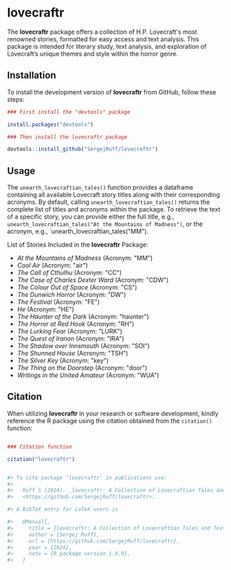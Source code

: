 # lovecraftr 

The **lovecraftr** package offers a collection of H.P. Lovecraft's most renowned stories,
formatted for easy access and text analysis. This package is intended for literary study,
text analysis, and exploration of Lovecraft’s unique themes and style within the horror genre.


## Installation

To install the development version of **lovecraftr** from GitHub, follow these steps:

``` r
### First install the "devtools" package

install.packages("devtools")

### Then install the lovecraftr package

devtools::install_github("SergejRuff/lovecraftr")


```

## Usage

The `unearth_lovecraftian_tales()` function provides a dataframe containing all available Lovecraft story titles along with their corresponding acronyms. 
By default, calling `unearth_lovecraftian_tales()` returns the complete list of titles and acronyms within the package. 
To retrieve the text of a specific story, you can provide either the full title, e.g., `unearth_lovecraftian_tales("At the Mountains of Madness")`, or the acronym, e.g., `unearth_lovecraftian_tales("MM").

List of Stories Included in the **lovecraftr** Package:

- *At the Mountains of Madness* (Acronym: "MM")
- *Cool Air* (Acronym: "air")
- *The Call of Cthulhu* (Acronym: "CC")
- *The Case of Charles Dexter Ward* (Acronym: "CDW")
- *The Colour Out of Space* (Acronym: "CS")
- *The Dunwich Horror* (Acronym: "DW")
- *The Festival* (Acronym: "FE")
- *He* (Acronym: "HE")
- *The Haunter of the Dark* (Acronym: "haunter")
- *The Horror at Red Hook* (Acronym: "RH")
- *The Lurking Fear* (Acronym: "LURK")
- *The Quest of Iranon* (Acronym: "IRA")
- *The Shadow over Innsmouth* (Acronym: "SOI")
- *The Shunned House* (Acronym: "TSH")
- *The Silver Key* (Acronym: "key")
- *The Thing on the Doorstep* (Acronym: "door")
- *Writings in the United Amateur* (Acronym: "WUA")


## Citation

When utilizing **lovecraftr** in your research or software development, kindly reference the R package using the citation obtained from the `citation()` function:


``` r

### Citation function

citation("lovecraftr")


#> To cite package ‘lovecraftr’ in publications use:
#> 
#>   Ruff S (2024). _lovecraftr: A Collection of Lovecraftian Tales and Texts_. R package version 1.0.0,
#>   <https://github.com/SergejRuff/lovecraftr>.

#> A BibTeX entry for LaTeX users is

#>   @Manual{,
#>     title = {lovecraftr: A Collection of Lovecraftian Tales and Texts},
#>     author = {Sergej Ruff},
#>     url = {https://github.com/SergejRuff/lovecraftr},
#>     year = {2024},
#>     note = {R package version 1.0.0},
#>   }

```
